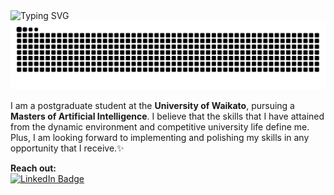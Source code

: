 <img src="https://readme-typing-svg.herokuapp.com?font=Fira+Code&size=35&pause=1000&color=800081&vCenter=true&width=600&duration=3000&lines=Hi,+I'm+Dinushi.;Always+learning+new+things.;" alt="Typing SVG" />

<!--
# Hi, I'm Dinushi 👋🏽
<img width="1246" alt="Screenshot 2022-04-29 at 1 59 40 PM" src="https://user-images.githubusercontent.com/63807534/165910389-ea17b31a-3ae0-4f77-a44a-feb6e278d5e0.png">
</img>
-->

<div align="center">
  <picture>
    <source media="(prefers-color-scheme: dark)" srcset="https://raw.githubusercontent.com/dinushiTJ/dinushiTJ/output/github-contribution-grid-snake-dark.svg">
    <source media="(prefers-color-scheme: light)" srcset="https://raw.githubusercontent.com/dinushiTJ/dinushiTJ/output/github-contribution-grid-snake.svg">
    <img alt="github contribution grid snake animation" src="https://raw.githubusercontent.com/dinushiTJ/dinushiTJ/output/github-contribution-grid-snake.svg">
  </picture>
</div>

I am a postgraduate student at the **University of Waikato**, pursuing a **Masters of Artificial Intelligence**. I believe that the skills that I have attained from the dynamic environment and competitive university life define me. Plus, I am looking forward to implementing and polishing my skills in any opportunity that I receive.✨

<b>Reach out: </b>
<br>
<a href="https://www.linkedin.com/in/dinushi-jayasinghe">
    <img src="https://img.shields.io/badge/LinkedIn-blue?style=for-the-badge&logo=linkedin&logoColor=white" alt="LinkedIn Badge"/>
</a>

<!--
<p align="left"> <img src="https://komarev.com/ghpvc/?username=dinushiTJ&label=Profile%20views&color=0e75b6&style=flat" alt="dinushiTJ" /> </p>
-->
